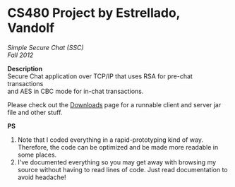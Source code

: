 # CS480 Project by Estrellado, Vandolf
*Simple Secure Chat (SSC)*  
*Fall 2012*  

**Description**  
Secure Chat application over TCP/IP that uses RSA for pre-chat transactions  
and AES in CBC mode for in-chat transactions.

Please check out the [Downloads](https://bitbucket.org/vestrel00/security-project/downloads) page for a runnable client and server jar file and other stuff.

**PS**
1. Note that I coded everything in a rapid-prototyping kind of way. Therefore, the code can be optimized and be made more readable in some places.  
2. I've documented everything so you may get away with browsing my source without having to read lines of code. Just read documentation to avoid headache!  
